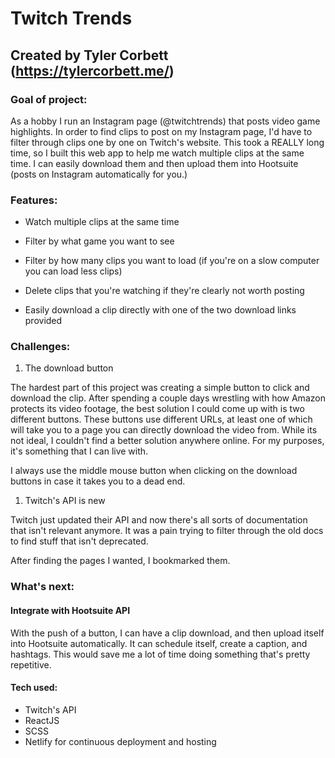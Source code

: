 # Twitch Trends
## Created by Tyler Corbett (https://tylercorbett.me/)

### Goal of project:

As a hobby I run an Instagram page (@twitchtrends) that posts video game highlights. 
In order to find clips to post on my Instagram page, I'd have to filter through clips
one by one on Twitch's website. This took a REALLY long time, so I built this web app to help 
me watch multiple clips at the same time. I can easily download them and then upload them into
Hootsuite (posts on Instagram automatically for you.)


### Features:

* Watch multiple clips at the same time

* Filter by what game you want to see

* Filter by how many clips you want to load (if you're on a slow computer you can load less clips)

* Delete clips that you're watching if they're clearly not worth posting

* Easily download a clip directly with one of the two download links provided


### Challenges:

1. The download button

The hardest part of this project was creating a simple button to click and download the clip. After spending a couple days
wrestling with how Amazon protects its video footage, the best solution I could come up with is two different buttons.
These buttons use different URLs, at least one of which will take you to a page you can directly download the video from. 
While its not ideal, I couldn't find a better solution anywhere online. For my purposes, it's something that I can live with.

I always use the middle mouse button when clicking on the download buttons in case it takes you to a dead end.

1. Twitch's API is new

Twitch just updated their API and now there's all sorts of documentation that isn't relevant anymore. It was a pain trying
to filter through the old docs to find stuff that isn't deprecated.

After finding the pages I wanted, I bookmarked them.


### What's next:

#### Integrate with Hootsuite API

With the push of a button, I can have a clip download, and then upload
itself into Hootsuite automatically. It can schedule itself, create a caption, and hashtags. This would save me a lot of time
doing something that's pretty repetitive. 


#### Tech used:

* Twitch's API
* ReactJS
* SCSS
* Netlify for continuous deployment and hosting
